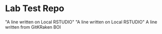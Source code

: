 # Lab Test Repo
"A line written on Local RSTUDIO" 
"A line written on Local RSTUDIO" 
A line written from GitKRaken BOI 
